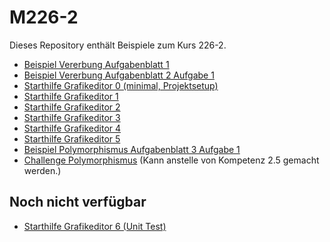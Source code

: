 # M226-2

Dieses Repository enthält Beispiele zum Kurs 226-2. 

- [Beispiel Vererbung Aufgabenblatt 1](src/main/java/vererbung_1/)
- [Beispiel Vererbung Aufgabenblatt 2 Aufgabe 1](src/main/java/vererbung_2/)
- [Starthilfe Grafikeditor 0 (minimal, Projektsetup)](src/main/java/grafikeditor_0/)
- [Starthilfe Grafikeditor 1](src/main/java/grafikeditor_1/)
- [Starthilfe Grafikeditor 2](src/main/java/grafikeditor_2/)
- [Starthilfe Grafikeditor 3](src/main/java/grafikeditor_3/)
- [Starthilfe Grafikeditor 4](src/main/java/grafikeditor_4/)
- [Starthilfe Grafikeditor 5](src/main/java/grafikeditor_5/)
- [Beispiel Polymorphismus Aufgabenblatt 3 Aufgabe 1](src/main/java/polymorphismus_1/)
- [Challenge Polymorphismus](src/main/java/challenge_1) (Kann anstelle von Kompetenz 2.5 gemacht werden.)

## Noch nicht verfügbar

- [Starthilfe Grafikeditor 6 (Unit Test)](src/main/java/grafikeditor_6/)